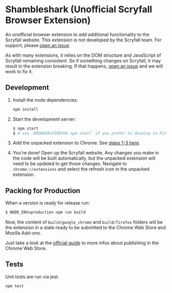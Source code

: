# Shambleshark (Unofficial Scryfall Browser Extension)

An unofficial browser extension to add additional functionality to the Scryfall website. This extension is not developed by the Scryfall team. For support, please [open an issue](https://github.com/crookedneighbor/shambleshark/issues).

As with many extensions, it relies on the DOM structure and JavaScript of Scryfall remaining consistent. So if something changes on Scryfall, it may result in the extension breaking. If that happens, [open an issue](https://github.com/crookedneighbor/shambleshark/issues) and we will work to fix it.

## Development

1. Install the node dependencies:

    ```sh
    npm install
    ```

1. Start the development server:

    ```sh
    $ npm start
    $ # use `BROWSER=FIREFOX npm start` if you prefer to develop in Firefox
    ```

1. Add the unpacked extension to Chrome. See [steps 1-3 here](https://developer.chrome.com/extensions/getstarted#manifest).

1. You're done! Open up the Scryfall website. Any changes you make in the code will be built automatically, but the unpacked extension will need to be updated to get those changes. Navigate to `chrome://extensions` and select the refresh icon in the unpacked extension.

## Packing for Production

When a version is ready for release run:

```sh
$ NODE_ENV=production npm run build
```

Now, the content of `build/google_chrome` and `build/firefox` folders will be the extension in a state ready to be submitted to the Chrome Web Store and Mozilla Add-ons.

Just take a look at the [official guide](https://developer.chrome.com/webstore/publish) to more infos about publishing in the Chrome Web Store.

## Tests

Unit tests are run via jest.

```
npm test
```
